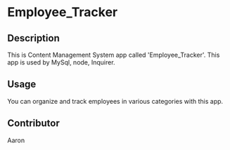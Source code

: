 # Employee_Tracker

## Description
This is Content Management System app called 'Employee_Tracker'.
This app is used by MySql, node, Inquirer.

## Usage
You can organize and track employees in various categories with this app.

## Contributor
Aaron